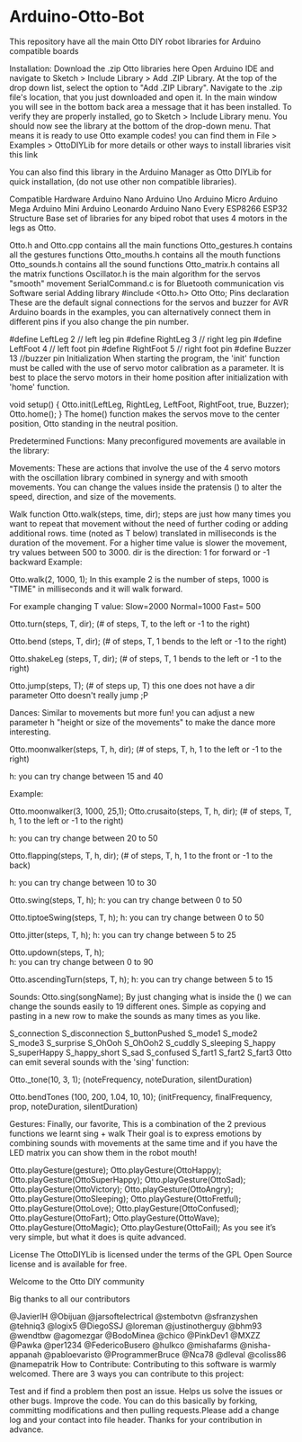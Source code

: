 # Arduino-Otto-Bot
This repository have all the main Otto DIY robot libraries for Arduino compatible boards

Installation:
Download the .zip Otto libraries here
Open Arduino IDE and navigate to Sketch > Include Library > Add .ZIP Library. At the top of the drop down list, select the option to "Add .ZIP Library".
Navigate to the .zip file's location, that you just downloaded and open it.
In the main window you will see in the bottom back area a message that it has been installed.
To verify they are properly installed, go to Sketch > Include Library menu. You should now see the library at the bottom of the drop-down menu.
That means it is ready to use Otto example codes! you can find them in File > Examples > OttoDIYLib for more details or other ways to install libraries visit this link

You can also find this library in the Arduino Manager as Otto DIYLib for quick installation, (do not use other non compatible libraries).

Compatible Hardware
Arduino Nano
Arduino Uno
Arduino Micro
Arduino Mega
Arduino Mini
Arduino Leonardo
Arduino Nano Every
ESP8266
ESP32
Structure
Base set of libraries for any biped robot that uses 4 motors in the legs as Otto.

Otto.h and Otto.cpp contains all the main functions
Otto_gestures.h contains all the gestures functions
Otto_mouths.h contains all the mouth functions
Otto_sounds.h contains all the sound functions
Otto_matrix.h contains all the matrix functions
Oscillator.h is the main algorithm for the servos "smooth" movement
SerialCommand.c is for Bluetooth communication vis Software serial
Adding library
#include <Otto.h>
Otto Otto;
Pins declaration
These are the default signal connections for the servos and buzzer for AVR Arduino boards in the examples, you can alternatively connect them in different pins if you also change the pin number.

#define LeftLeg 2 // left leg pin
#define RightLeg 3 // right leg pin
#define LeftFoot 4 // left foot pin
#define RightFoot 5 // right foot pin
#define Buzzer 13 //buzzer pin
Initialization
When starting the program, the 'init' function must be called with the use of servo motor calibration as a parameter.
It is best to place the servo motors in their home position after initialization with 'home' function.

void setup() {
   Otto.init(LeftLeg, RightLeg, LeftFoot, RightFoot, true, Buzzer);
   Otto.home();
}
The home() function makes the servos move to the center position, Otto standing in the neutral position.

Predetermined Functions:
Many preconfigured movements are available in the library:

Movements:
These are actions that involve the use of the 4 servo motors with the oscillation library combined in synergy and with smooth movements. You can change the values inside the pratensis () to alter the speed, direction, and size of the movements.

Walk function
Otto.walk(steps, time, dir);
steps are just how many times you want to repeat that movement without the need of further coding or adding additional rows.
time (noted as T below) translated in milliseconds is the duration of the movement. For a higher time value is slower the movement, try values between 500 to 3000.
dir is the direction: 1 for forward or -1 backward
Example:

Otto.walk(2, 1000, 1);
In this example 2 is the number of steps, 1000 is "TIME" in milliseconds and it will walk forward.

For example changing T value: Slow=2000 Normal=1000 Fast= 500

Otto.turn(steps, T, dir);
(# of steps, T, to the left or -1 to the right)

Otto.bend (steps, T, dir);
(# of steps, T, 1 bends to the left or -1 to the right)

Otto.shakeLeg (steps, T, dir);
(# of steps, T, 1 bends to the left or -1 to the right)

Otto.jump(steps, T);
(# of steps up, T) this one does not have a dir parameter Otto doesn't really jump ;P

Dances:
Similar to movements but more fun! you can adjust a new parameter h "height or size of the movements" to make the dance more interesting.

Otto.moonwalker(steps, T, h, dir);
(# of steps, T, h, 1 to the left or -1 to the right)

h: you can try change between 15 and 40

Example:

Otto.moonwalker(3, 1000, 25,1);
Otto.crusaito(steps, T, h, dir);
(# of steps, T, h, 1 to the left or -1 to the right)

h: you can try change between 20 to 50

Otto.flapping(steps, T, h, dir);
(# of steps, T, h, 1 to the front or -1 to the back)

h: you can try change between 10 to 30

Otto.swing(steps, T, h);
h: you can try change between 0 to 50

Otto.tiptoeSwing(steps, T, h);
h: you can try change between 0 to 50

Otto.jitter(steps, T, h);
h: you can try change between 5 to 25

Otto.updown(steps, T, h);  
h: you can try change between 0 to 90

Otto.ascendingTurn(steps, T, h);
h: you can try change between 5 to 15

Sounds:
Otto.sing(songName);
By just changing what is inside the () we can change the sounds easily to 19 different ones. Simple as copying and pasting in a new row to make the sounds as many times as you like.

S_connection
S_disconnection
S_buttonPushed
S_mode1
S_mode2
S_mode3
S_surprise
S_OhOoh
S_OhOoh2
S_cuddly
S_sleeping
S_happy
S_superHappy
S_happy_short
S_sad
S_confused
S_fart1
S_fart2
S_fart3
Otto can emit several sounds with the 'sing' function:

Otto._tone(10, 3, 1);
(noteFrequency, noteDuration, silentDuration)

Otto.bendTones (100, 200, 1.04, 10, 10);
(initFrequency, finalFrequency, prop, noteDuration, silentDuration)

Gestures:
Finally, our favorite, This is a combination of the 2 previous functions we learnt sing + walk Their goal is to express emotions by combining sounds with movements at the same time and if you have the LED matrix you can show them in the robot mouth!

Otto.playGesture(gesture);
Otto.playGesture(OttoHappy);
Otto.playGesture(OttoSuperHappy);
Otto.playGesture(OttoSad);
Otto.playGesture(OttoVictory);
Otto.playGesture(OttoAngry);
Otto.playGesture(OttoSleeping);
Otto.playGesture(OttoFretful);
Otto.playGesture(OttoLove);
Otto.playGesture(OttoConfused);
Otto.playGesture(OttoFart);
Otto.playGesture(OttoWave);
Otto.playGesture(OttoMagic);
Otto.playGesture(OttoFail);
As you see it’s very simple, but what it does is quite advanced.

License
The OttoDIYLib is licensed under the terms of the GPL Open Source license and is available for free.

Welcome to the Otto DIY community



Big thanks to all our contributors

@JavierIH
@Obijuan
@jarsoftelectrical
@stembotvn
@sfranzyshen
@tehniq3
@logix5
@DiegoSSJ
@loreman
@justinotherguy
@bhm93
@wendtbw
@agomezgar
@BodoMinea
@chico
@PinkDev1
@MXZZ
@Pawka
@per1234
@FedericoBusero
@hulkco
@mishafarms
@nisha-appanah
@pabloevaristo
@ProgrammerBruce
@Nca78
@dleval
@coliss86
@namepatrik
How to Contribute:
Contributing to this software is warmly welcomed. There are 3 ways you can contribute to this project:

Test and if find a problem then post an issue.
Helps us solve the issues or other bugs.
Improve the code. You can do this basically by forking, committing modifications and then pulling requests.Please add a change log and your contact into file header.
Thanks for your contribution in advance.
